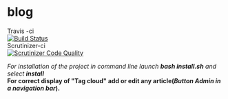 blog
====

Travis -ci<br/> 
[![Build Status](https://travis-ci.org/alexgoncharcherkassy/blog.svg?branch=base)](https://travis-ci.org/alexgoncharcherkassy/blog)
<br/>
Scrutinizer-ci<br/>
[![Scrutinizer Code Quality](https://scrutinizer-ci.com/g/alexgoncharcherkassy/blog/badges/quality-score.png?b=base)](https://scrutinizer-ci.com/g/alexgoncharcherkassy/blog/?branch=base)
<br/>


<em>For installation of the project in command line launch <strong>bash install.sh</strong> and select <strong>install</strong></em><br/>
<strong>For correct display of "Tag cloud" add or edit any article(<em>Button Admin in a navigation bar</em>).</strong>